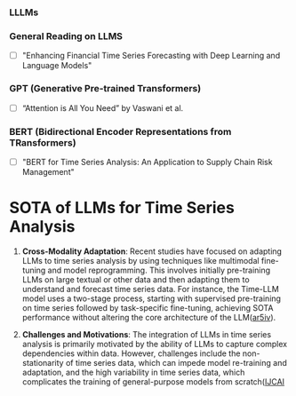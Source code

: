 ### LLLMs 

### General Reading on LLMS
- [ ] "Enhancing Financial Time Series Forecasting with Deep Learning and Language Models"
### GPT (Generative Pre-trained Transformers) 
- [ ] “Attention is All You Need” by Vaswani et al.
### BERT (Bidirectional Encoder Representations from TRansformers)
- [ ] "BERT for Time Series Analysis: An Application to Supply Chain Risk Management"

# SOTA of LLMs for Time Series Analysis 
1. **Cross-Modality Adaptation**: Recent studies have focused on adapting LLMs to time series analysis by using techniques like multimodal fine-tuning and model reprogramming. This involves initially pre-training LLMs on large textual or other data and then adapting them to understand and forecast time series data. For instance, the Time-LLM model uses a two-stage process, starting with supervised pre-training on time series followed by task-specific fine-tuning, achieving SOTA performance without altering the core architecture of the LLM​([ar5iv](https://ar5iv.org/abs/2310.01728)).
    
2. **Challenges and Motivations**: The integration of LLMs in time series analysis is primarily motivated by the ability of LLMs to capture complex dependencies within data. However, challenges include the non-stationarity of time series data, which can impede model re-training and adaptation, and the high variability in time series data, which complicates the training of general-purpose models from scratch​([IJCAI](https://www.ijcai.org/proceedings/2024/895)